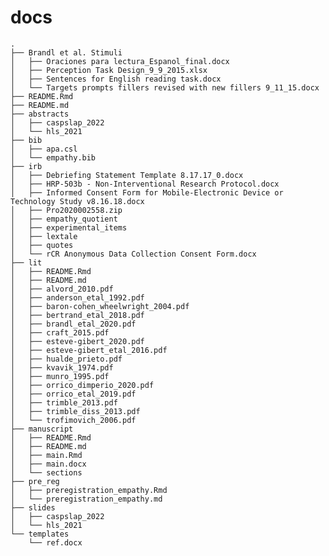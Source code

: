 
# docs

    .
    ├── Brandl et al. Stimuli
    │   ├── Oraciones para lectura_Espanol_final.docx
    │   ├── Perception Task Design_9_9_2015.xlsx
    │   ├── Sentences for English reading task.docx
    │   └── Targets prompts fillers revised with new fillers 9_11_15.docx
    ├── README.Rmd
    ├── README.md
    ├── abstracts
    │   ├── caspslap_2022
    │   └── hls_2021
    ├── bib
    │   ├── apa.csl
    │   └── empathy.bib
    ├── irb
    │   ├── Debriefing Statement Template 8.17.17_0.docx
    │   ├── HRP-503b - Non-Interventional Research Protocol.docx
    │   ├── Informed Consent Form for Mobile-Electronic Device or Technology Study v8.16.18.docx
    │   ├── Pro2020002558.zip
    │   ├── empathy_quotient
    │   ├── experimental_items
    │   ├── lextale
    │   ├── quotes
    │   └── rCR Anonymous Data Collection Consent Form.docx
    ├── lit
    │   ├── README.Rmd
    │   ├── README.md
    │   ├── alvord_2010.pdf
    │   ├── anderson_etal_1992.pdf
    │   ├── baron-cohen_wheelwright_2004.pdf
    │   ├── bertrand_etal_2018.pdf
    │   ├── brandl_etal_2020.pdf
    │   ├── craft_2015.pdf
    │   ├── esteve-gibert_2020.pdf
    │   ├── esteve-gibert_etal_2016.pdf
    │   ├── hualde_prieto.pdf
    │   ├── kvavik_1974.pdf
    │   ├── munro_1995.pdf
    │   ├── orrico_dimperio_2020.pdf
    │   ├── orrico_etal_2019.pdf
    │   ├── trimble_2013.pdf
    │   ├── trimble_diss_2013.pdf
    │   └── trofimovich_2006.pdf
    ├── manuscript
    │   ├── README.Rmd
    │   ├── README.md
    │   ├── main.Rmd
    │   ├── main.docx
    │   └── sections
    ├── pre_reg
    │   ├── preregistration_empathy.Rmd
    │   └── preregistration_empathy.md
    ├── slides
    │   ├── caspslap_2022
    │   └── hls_2021
    └── templates
        └── ref.docx
